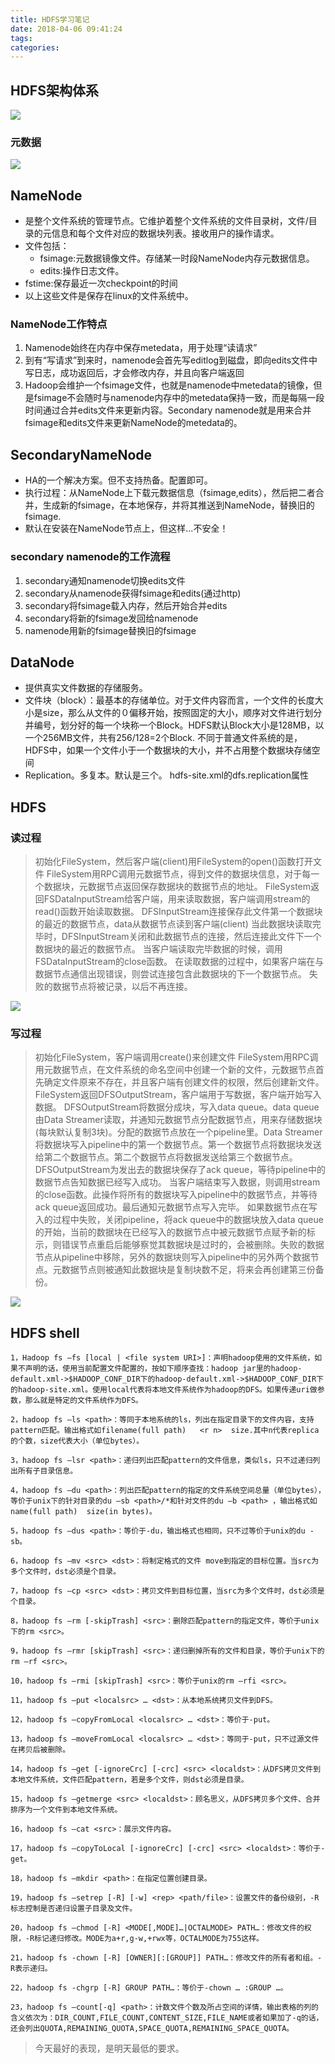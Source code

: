 ```yaml
---
title: HDFS学习笔记
date: 2018-04-06 09:41:24
tags:
categories:
---
```


## HDFS架构体系
![](https://raw.githubusercontent.com/Gengry/blogImage/master/20180406/1.jpg)  
### 元数据
![](https://raw.githubusercontent.com/Gengry/blogImage/master/20180406/2.jpg)  

## NameNode
* 是整个文件系统的管理节点。它维护着整个文件系统的文件目录树，文件/目录的元信息和每个文件对应的数据块列表。接收用户的操作请求。
* 文件包括：
	+ fsimage:元数据镜像文件。存储某一时段NameNode内存元数据信息。
	+ edits:操作日志文件。
* fstime:保存最近一次checkpoint的时间
* 以上这些文件是保存在linux的文件系统中。
### NameNode工作特点

1. Namenode始终在内存中保存metedata，用于处理“读请求”
2. 到有“写请求”到来时，namenode会首先写editlog到磁盘，即向edits文件中写日志，成功返回后，才会修改内存，并且向客户端返回
3. Hadoop会维护一个fsimage文件，也就是namenode中metedata的镜像，但是fsimage不会随时与namenode内存中的metedata保持一致，而是每隔一段时间通过合并edits文件来更新内容。Secondary namenode就是用来合并fsimage和edits文件来更新NameNode的metedata的。

## SecondaryNameNode

- HA的一个解决方案。但不支持热备。配置即可。
- 执行过程：从NameNode上下载元数据信息（fsimage,edits），然后把二者合并，生成新的fsimage，在本地保存，并将其推送到NameNode，替换旧的fsimage.
- 默认在安装在NameNode节点上，但这样...不安全！

### secondary namenode的工作流程

1. secondary通知namenode切换edits文件
2. secondary从namenode获得fsimage和edits(通过http)
3. secondary将fsimage载入内存，然后开始合并edits
4. secondary将新的fsimage发回给namenode
5. namenode用新的fsimage替换旧的fsimage

## DataNode

* 提供真实文件数据的存储服务。
* 文件块（block）：最基本的存储单位。对于文件内容而言，一个文件的长度大小是size，那么从文件的０偏移开始，按照固定的大小，顺序对文件进行划分并编号，划分好的每一个块称一个Block。HDFS默认Block大小是128MB，以一个256MB文件，共有256/128=2个Block.
不同于普通文件系统的是，HDFS中，如果一个文件小于一个数据块的大小，并不占用整个数据块存储空间
* Replication。多复本。默认是三个。 hdfs-site.xml的dfs.replication属性

## HDFS
### 读过程

> 初始化FileSystem，然后客户端(client)用FileSystem的open()函数打开文件
FileSystem用RPC调用元数据节点，得到文件的数据块信息，对于每一个数据块，元数据节点返回保存数据块的数据节点的地址。
FileSystem返回FSDataInputStream给客户端，用来读取数据，客户端调用stream的read()函数开始读取数据。
DFSInputStream连接保存此文件第一个数据块的最近的数据节点，data从数据节点读到客户端(client)
当此数据块读取完毕时，DFSInputStream关闭和此数据节点的连接，然后连接此文件下一个数据块的最近的数据节点。
当客户端读取完毕数据的时候，调用FSDataInputStream的close函数。
在读取数据的过程中，如果客户端在与数据节点通信出现错误，则尝试连接包含此数据块的下一个数据节点。
失败的数据节点将被记录，以后不再连接。

![](https://raw.githubusercontent.com/Gengry/blogImage/master/20180406/3.jpg)  

### 写过程

> 初始化FileSystem，客户端调用create()来创建文件
FileSystem用RPC调用元数据节点，在文件系统的命名空间中创建一个新的文件，元数据节点首先确定文件原来不存在，并且客户端有创建文件的权限，然后创建新文件。
FileSystem返回DFSOutputStream，客户端用于写数据，客户端开始写入数据。
DFSOutputStream将数据分成块，写入data queue。data queue由Data Streamer读取，并通知元数据节点分配数据节点，用来存储数据块(每块默认复制3块)。分配的数据节点放在一个pipeline里。Data Streamer将数据块写入pipeline中的第一个数据节点。第一个数据节点将数据块发送给第二个数据节点。第二个数据节点将数据发送给第三个数据节点。
DFSOutputStream为发出去的数据块保存了ack queue，等待pipeline中的数据节点告知数据已经写入成功。
当客户端结束写入数据，则调用stream的close函数。此操作将所有的数据块写入pipeline中的数据节点，并等待ack queue返回成功。最后通知元数据节点写入完毕。
如果数据节点在写入的过程中失败，关闭pipeline，将ack queue中的数据块放入data queue的开始，当前的数据块在已经写入的数据节点中被元数据节点赋予新的标示，则错误节点重启后能够察觉其数据块是过时的，会被删除。失败的数据节点从pipeline中移除，另外的数据块则写入pipeline中的另外两个数据节点。元数据节点则被通知此数据块是复制块数不足，将来会再创建第三份备份。

![](https://raw.githubusercontent.com/Gengry/blogImage/master/20180406/4.jpg)  

## HDFS shell

```
1，Hadoop fs –fs [local | <file system URI>]：声明hadoop使用的文件系统，如果不声明的话，使用当前配置文件配置的，按如下顺序查找：hadoop jar里的hadoop-default.xml->$HADOOP_CONF_DIR下的hadoop-default.xml->$HADOOP_CONF_DIR下的hadoop-site.xml。使用local代表将本地文件系统作为hadoop的DFS。如果传递uri做参数，那么就是特定的文件系统作为DFS。

2，hadoop fs –ls <path>：等同于本地系统的ls，列出在指定目录下的文件内容，支持pattern匹配。输出格式如filename(full path)   <r n>  size.其中n代表replica的个数，size代表大小（单位bytes）。

3，hadoop fs –lsr <path>：递归列出匹配pattern的文件信息，类似ls，只不过递归列出所有子目录信息。

4，hadoop fs –du <path>：列出匹配pattern的指定的文件系统空间总量（单位bytes），等价于unix下的针对目录的du –sb <path>/*和针对文件的du –b <path> ，输出格式如name(full path)  size(in bytes)。

5，hadoop fs –dus <path>：等价于-du，输出格式也相同，只不过等价于unix的du -sb。

6，hadoop fs –mv <src> <dst>：将制定格式的文件 move到指定的目标位置。当src为多个文件时，dst必须是个目录。

7，hadoop fs –cp <src> <dst>：拷贝文件到目标位置，当src为多个文件时，dst必须是个目录。

8，hadoop fs –rm [-skipTrash] <src>：删除匹配pattern的指定文件，等价于unix下的rm <src>。

9，hadoop fs –rmr [skipTrash] <src>：递归删掉所有的文件和目录，等价于unix下的rm –rf <src>。

10，hadoop fs –rmi [skipTrash] <src>：等价于unix的rm –rfi <src>。

11，hadoop fs –put <localsrc> … <dst>：从本地系统拷贝文件到DFS。

12，hadoop fs –copyFromLocal <localsrc> … <dst>：等价于-put。

13，hadoop fs –moveFromLocal <localsrc> … <dst>：等同于-put，只不过源文件在拷贝后被删除。

14，hadoop fs –get [-ignoreCrc] [-crc] <src> <localdst>：从DFS拷贝文件到本地文件系统，文件匹配pattern，若是多个文件，则dst必须是目录。

15，hadoop fs –getmerge <src> <localdst>：顾名思义，从DFS拷贝多个文件、合并排序为一个文件到本地文件系统。

16，hadoop fs –cat <src>：展示文件内容。

17，hadoop fs –copyToLocal [-ignoreCrc] [-crc] <src> <localdst>：等价于-get。

18，hadoop fs –mkdir <path>：在指定位置创建目录。

19，hadoop fs –setrep [-R] [-w] <rep> <path/file>：设置文件的备份级别，-R标志控制是否递归设置子目录及文件。

20，hadoop fs –chmod [-R] <MODE[,MODE]…|OCTALMODE> PATH…：修改文件的权限，-R标记递归修改。MODE为a+r,g-w,+rwx等，OCTALMODE为755这样。

21，hadoop fs -chown [-R] [OWNER][:[GROUP]] PATH…：修改文件的所有者和组。-R表示递归。

22，hadoop fs -chgrp [-R] GROUP PATH…：等价于-chown … :GROUP …。

23，hadoop fs –count[-q] <path>：计数文件个数及所占空间的详情，输出表格的列的含义依次为：DIR_COUNT,FILE_COUNT,CONTENT_SIZE,FILE_NAME或者如果加了-q的话，还会列出QUOTA,REMAINING_QUOTA,SPACE_QUOTA,REMAINING_SPACE_QUOTA。
```

<blockquote class="blockquote-center">今天最好的表现，是明天最低的要求。</blockquote>